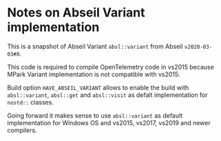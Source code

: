 # Notes on Abseil Variant implementation

This is a snapshot of Abseil Variant `absl::variant` from Abseil
`v2020-03-03#8`.

This code is required to compile OpenTelemetry code in vs2015 because MPark
Variant implementation is not compatible with vs2015.

Build option `HAVE_ABSEIL_VARIANT` allows to enable the build with
`absl::variant`, `absl::get` and `absl::visit` as defalt implementation for
`nostd::` classes.

Going forward it makes sense to use `absl::variant` as default implementation
for Windows OS and vs2015, vs2017, vs2019 and newer compilers.

